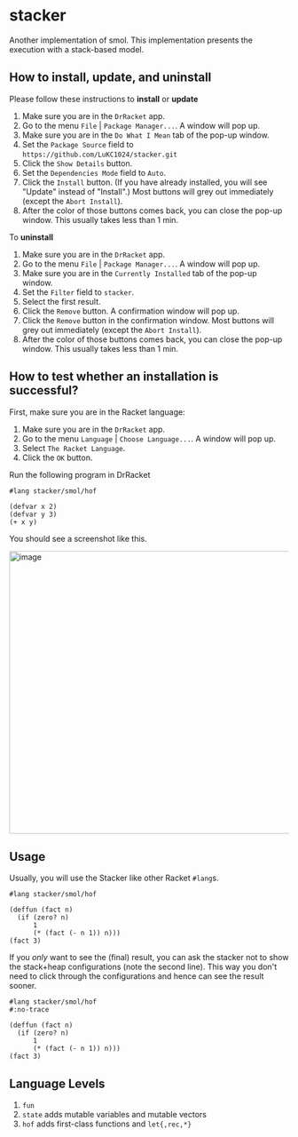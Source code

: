 # stacker

Another implementation of smol. This implementation presents the execution with a stack-based model.

## How to install, update, and uninstall

Please follow these instructions to **install** or **update**

1. Make sure you are in the `DrRacket` app.
2. Go to the menu `File` | `Package Manager...`. A window will pop up.
3. Make sure you are in the `Do What I Mean` tab of the pop-up window.
4. Set the `Package Source` field to `https://github.com/LuKC1024/stacker.git`
5. Click the `Show Details` button.
6. Set the `Dependencies Mode` field to `Auto`.
7. Click the `Install` button. (If you have already installed, you will see "Update" instead of "Install".) Most buttons will grey out immediately (except the `Abort Install`).
8. After the color of those buttons comes back, you can close the pop-up window. This usually takes less than 1 min.

To **uninstall**

1. Make sure you are in the `DrRacket` app.
2. Go to the menu `File` | `Package Manager...`. A window will pop up.
3. Make sure you are in the `Currently Installed` tab of the pop-up window.
4. Set the `Filter` field to `stacker`.
5. Select the first result.
6. Click the `Remove` button. A confirmation window will pop up.
7. Click the `Remove` button in the confirmation window. Most buttons will grey out immediately (except the `Abort Install`).
8. After the color of those buttons comes back, you can close the pop-up window. This usually takes less than 1 min.

## How to test whether an installation is successful?

First, make sure you are in the Racket language:

1. Make sure you are in the `DrRacket` app.
2. Go to the menu `Language` | `Choose Language...`. A window will pop up.
3. Select `The Racket Language`.
4. Click the `OK` button.

Run the following program in DrRacket

```racket
#lang stacker/smol/hof

(defvar x 2)
(defvar y 3)
(+ x y)
```

You should see a screenshot like this.

<img width="509" alt="image" src="https://user-images.githubusercontent.com/10260693/188509738-4394c575-9239-404e-a2b8-eac9fdf656f9.png">

## Usage

Usually, you will use the Stacker like other Racket `#lang`s.

```
#lang stacker/smol/hof

(deffun (fact n)
  (if (zero? n)
      1
      (* (fact (- n 1)) n)))
(fact 3)
```

If you *only* want to see the (final) result, you can ask the stacker not to show the stack+heap configurations (note the second line).
This way you don't need to click through the configurations and hence can see the result sooner.

```
#lang stacker/smol/hof
#:no-trace

(deffun (fact n)
  (if (zero? n)
      1
      (* (fact (- n 1)) n)))
(fact 3)
```

## Language Levels

1. `fun`
2. `state` adds mutable variables and mutable vectors
3. `hof` adds first-class functions and `let{,rec,*}`
